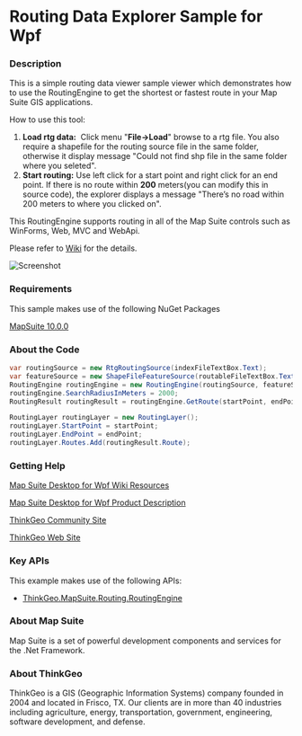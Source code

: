 # Routing Data Explorer Sample for Wpf

### Description

This is a simple routing data viewer sample viewer which demonstrates how to use the RoutingEngine to get the shortest or fastest route in your Map Suite GIS applications. 

How to use this tool:

 1. **Load rtg data:**
  Click menu "**File->Load**" browse to a rtg file. You also require a shapefile for the routing source file in the same folder, otherwise it display message "Could not find shp file in the same folder where you seleted".
 2. **Start routing:**
  Use left click for a start point and right click for an end point. If there is no route within **200** meters(you can modify this in source code), the explorer displays a message "There’s no road within 200 meters to where you clicked on".   

This RoutingEngine supports routing in all of the Map Suite controls such as WinForms, Web, MVC and WebApi.

Please refer to [Wiki](http://wiki.thinkgeo.com/wiki/map_suite_desktop_for_wpf) for the details.

![Screenshot](https://github.com/ThinkGeo/RoutingDataExplorerSample-ForWpf/blob/master/Screenshot.gif)

### Requirements
This sample makes use of the following NuGet Packages

[MapSuite 10.0.0](https://www.nuget.org/packages?q=ThinkGeo)

### About the Code
```csharp
var routingSource = new RtgRoutingSource(indexFileTextBox.Text);
var featureSource = new ShapeFileFeatureSource(routableFileTextBox.Text);
RoutingEngine routingEngine = new RoutingEngine(routingSource, featureSource);
routingEngine.SearchRadiusInMeters = 2000;
RoutingResult routingResult = routingEngine.GetRoute(startPoint, endPoint);

RoutingLayer routingLayer = new RoutingLayer();
routingLayer.StartPoint = startPoint;
routingLayer.EndPoint = endPoint;
routingLayer.Routes.Add(routingResult.Route);
```
### Getting Help

[Map Suite Desktop for Wpf Wiki Resources](http://wiki.thinkgeo.com/wiki/map_suite_desktop_for_wpf)

[Map Suite Desktop for Wpf Product Description](https://thinkgeo.com/ui-controls#desktop-platforms)

[ThinkGeo Community Site](http://community.thinkgeo.com/)

[ThinkGeo Web Site](http://www.thinkgeo.com)

### Key APIs
This example makes use of the following APIs:

- [ThinkGeo.MapSuite.Routing.RoutingEngine](http://wiki.thinkgeo.com/wiki/api/ThinkGeo.MapSuite.Routing.RoutingEngine)

### About Map Suite
Map Suite is a set of powerful development components and services for the .Net Framework.

### About ThinkGeo
ThinkGeo is a GIS (Geographic Information Systems) company founded in 2004 and located in Frisco, TX. Our clients are in more than 40 industries including agriculture, energy, transportation, government, engineering, software development, and defense.

